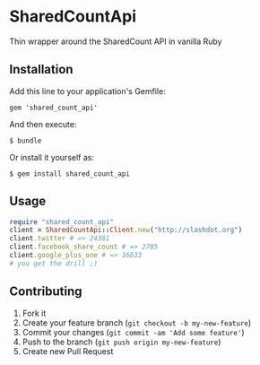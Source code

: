# SharedCountApi

Thin wrapper around the SharedCount API in vanilla Ruby

## Installation

Add this line to your application's Gemfile:

    gem 'shared_count_api'

And then execute:

    $ bundle

Or install it yourself as:

    $ gem install shared_count_api

## Usage

```ruby
require "shared_count_api"
client = SharedCountApi::Client.new("http://slashdot.org")
client.twitter # => 24381
client.facebook_share_count # => 2705
client.google_plus_one # => 16633
# you get the drill ;)
```

## Contributing

1. Fork it
2. Create your feature branch (`git checkout -b my-new-feature`)
3. Commit your changes (`git commit -am 'Add some feature'`)
4. Push to the branch (`git push origin my-new-feature`)
5. Create new Pull Request
